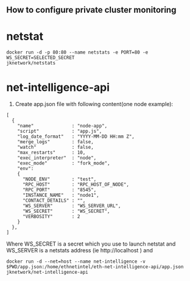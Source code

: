 ## How to configure private cluster monitoring
# netstat
```
docker run -d -p 80:80 --name netstats -e PORT=80 -e WS_SECRET=SELECTED_SECRET
jknetwork/netstats
```

# net-intelligence-api
1. Create app.json file with following content(one node example):
```
[
  {
    "name"              : "node-app",
    "script"            : "app.js",
    "log_date_format"   : "YYYY-MM-DD HH:mm Z",
    "merge_logs"        : false,
    "watch"             : false,
    "max_restarts"      : 10,
    "exec_interpreter"  : "node",
    "exec_mode"         : "fork_mode",
    "env":
    {
      "NODE_ENV"        : "test",
      "RPC_HOST"        : "RPC_HOST_OF_NODE",
      "RPC_PORT"        : "8545",
      "INSTANCE_NAME"   : "node1",
      "CONTACT_DETAILS" : "",
      "WS_SERVER"       : "WS_SERVER_URL",
      "WS_SECRET"       : "WS_SECRET",
      "VERBOSITY"       : 2
    }
  },
]
```

Where WS_SECRET is a secret which you use to launch netstat and WS_SERVER is a netstats address (ie http://localhost )
and
```
docker run -d --net=host --name net-intelligence -v $PWD/app.json:/home/ethnetintel/eth-net-intelligence-api/app.json  jknetwork/net-intelligence-api
```
